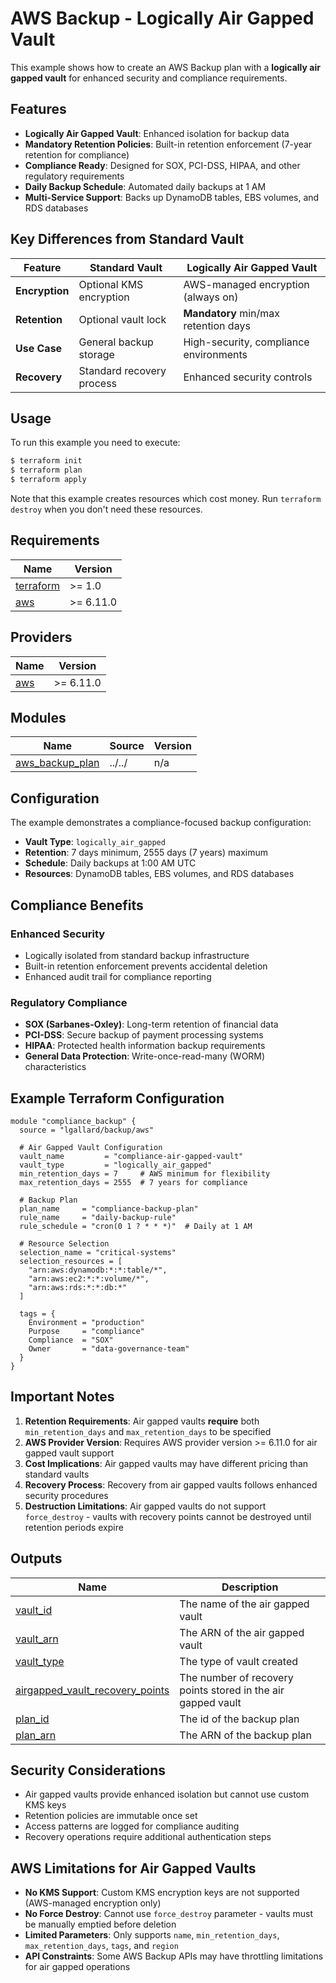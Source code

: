# AWS Backup - Logically Air Gapped Vault

This example shows how to create an AWS Backup plan with a **logically air gapped vault** for enhanced security and compliance requirements.

## Features

- **Logically Air Gapped Vault**: Enhanced isolation for backup data
- **Mandatory Retention Policies**: Built-in retention enforcement (7-year retention for compliance)
- **Compliance Ready**: Designed for SOX, PCI-DSS, HIPAA, and other regulatory requirements
- **Daily Backup Schedule**: Automated daily backups at 1 AM
- **Multi-Service Support**: Backs up DynamoDB tables, EBS volumes, and RDS databases

## Key Differences from Standard Vault

| Feature | Standard Vault | Logically Air Gapped Vault |
|---------|-----------------|---------------------------|
| **Encryption** | Optional KMS encryption | AWS-managed encryption (always on) |
| **Retention** | Optional vault lock | **Mandatory** min/max retention days |
| **Use Case** | General backup storage | High-security, compliance environments |
| **Recovery** | Standard recovery process | Enhanced security controls |

## Usage

To run this example you need to execute:

```bash
$ terraform init
$ terraform plan
$ terraform apply
```

Note that this example creates resources which cost money. Run `terraform destroy` when you don't need these resources.

## Requirements

| Name | Version |
|------|---------|
| <a name="requirement_terraform"></a> [terraform](#requirement\_terraform) | >= 1.0 |
| <a name="requirement_aws"></a> [aws](#requirement\_aws) | >= 6.11.0 |

## Providers

| Name | Version |
|------|---------|
| <a name="provider_aws"></a> [aws](#provider\_aws) | >= 6.11.0 |

## Modules

| Name | Source | Version |
|------|--------|---------|
| <a name="module_aws_backup_plan"></a> [aws\_backup\_plan](#module\_aws\_backup\_plan) | ../../ | n/a |

## Configuration

The example demonstrates a compliance-focused backup configuration:

- **Vault Type**: `logically_air_gapped`
- **Retention**: 7 days minimum, 2555 days (7 years) maximum
- **Schedule**: Daily backups at 1:00 AM UTC
- **Resources**: DynamoDB tables, EBS volumes, and RDS databases

## Compliance Benefits

### Enhanced Security
- Logically isolated from standard backup infrastructure
- Built-in retention enforcement prevents accidental deletion
- Enhanced audit trail for compliance reporting

### Regulatory Compliance
- **SOX (Sarbanes-Oxley)**: Long-term retention of financial data
- **PCI-DSS**: Secure backup of payment processing systems
- **HIPAA**: Protected health information backup requirements
- **General Data Protection**: Write-once-read-many (WORM) characteristics

## Example Terraform Configuration

```hcl
module "compliance_backup" {
  source = "lgallard/backup/aws"

  # Air Gapped Vault Configuration
  vault_name         = "compliance-air-gapped-vault"
  vault_type         = "logically_air_gapped"
  min_retention_days = 7     # AWS minimum for flexibility
  max_retention_days = 2555  # 7 years for compliance

  # Backup Plan
  plan_name     = "compliance-backup-plan"
  rule_name     = "daily-backup-rule"
  rule_schedule = "cron(0 1 ? * * *)"  # Daily at 1 AM

  # Resource Selection
  selection_name = "critical-systems"
  selection_resources = [
    "arn:aws:dynamodb:*:*:table/*",
    "arn:aws:ec2:*:*:volume/*",
    "arn:aws:rds:*:*:db:*"
  ]

  tags = {
    Environment = "production"
    Purpose     = "compliance"
    Compliance  = "SOX"
    Owner       = "data-governance-team"
  }
}
```

## Important Notes

1. **Retention Requirements**: Air gapped vaults **require** both `min_retention_days` and `max_retention_days` to be specified
2. **AWS Provider Version**: Requires AWS provider version >= 6.11.0 for air gapped vault support
3. **Cost Implications**: Air gapped vaults may have different pricing than standard vaults
4. **Recovery Process**: Recovery from air gapped vaults follows enhanced security procedures
5. **Destruction Limitations**: Air gapped vaults do not support `force_destroy` - vaults with recovery points cannot be destroyed until retention periods expire

## Outputs

| Name | Description |
|------|-------------|
| <a name="output_vault_id"></a> [vault\_id](#output\_vault\_id) | The name of the air gapped vault |
| <a name="output_vault_arn"></a> [vault\_arn](#output\_vault\_arn) | The ARN of the air gapped vault |
| <a name="output_vault_type"></a> [vault\_type](#output\_vault\_type) | The type of vault created |
| <a name="output_airgapped_vault_recovery_points"></a> [airgapped\_vault\_recovery\_points](#output\_airgapped\_vault\_recovery\_points) | The number of recovery points stored in the air gapped vault |
| <a name="output_plan_id"></a> [plan\_id](#output\_plan\_id) | The id of the backup plan |
| <a name="output_plan_arn"></a> [plan\_arn](#output\_plan\_arn) | The ARN of the backup plan |

## Security Considerations

- Air gapped vaults provide enhanced isolation but cannot use custom KMS keys
- Retention policies are immutable once set
- Access patterns are logged for compliance auditing
- Recovery operations require additional authentication steps

## AWS Limitations for Air Gapped Vaults

- **No KMS Support**: Custom KMS encryption keys are not supported (AWS-managed encryption only)
- **No Force Destroy**: Cannot use `force_destroy` parameter - vaults must be manually emptied before deletion
- **Limited Parameters**: Only supports `name`, `min_retention_days`, `max_retention_days`, `tags`, and `region`
- **API Constraints**: Some AWS Backup APIs may have throttling limitations for air gapped operations
